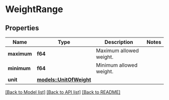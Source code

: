 # WeightRange

## Properties

Name | Type | Description | Notes
------------ | ------------- | ------------- | -------------
**maximum** | **f64** | Maximum allowed weight. | 
**minimum** | **f64** | Minimum allowed weight. | 
**unit** | [**models::UnitOfWeight**](UnitOfWeight.md) |  | 

[[Back to Model list]](../README.md#documentation-for-models) [[Back to API list]](../README.md#documentation-for-api-endpoints) [[Back to README]](../README.md)


